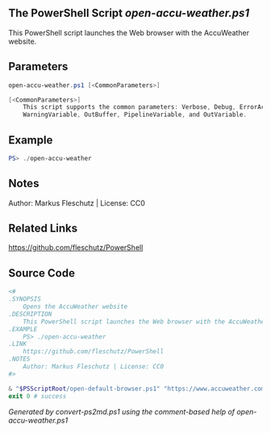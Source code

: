 ## The PowerShell Script *open-accu-weather.ps1*

This PowerShell script launches the Web browser with the AccuWeather website.

## Parameters
```powershell
open-accu-weather.ps1 [<CommonParameters>]

[<CommonParameters>]
    This script supports the common parameters: Verbose, Debug, ErrorAction, ErrorVariable, WarningAction, 
    WarningVariable, OutBuffer, PipelineVariable, and OutVariable.
```

## Example
```powershell
PS> ./open-accu-weather

```

## Notes
Author: Markus Fleschutz | License: CC0

## Related Links
https://github.com/fleschutz/PowerShell

## Source Code
```powershell
<#
.SYNOPSIS
	Opens the AccuWeather website 
.DESCRIPTION
	This PowerShell script launches the Web browser with the AccuWeather website.
.EXAMPLE
	PS> ./open-accu-weather
.LINK
	https://github.com/fleschutz/PowerShell
.NOTES
	Author: Markus Fleschutz | License: CC0
#>

& "$PSScriptRoot/open-default-browser.ps1" "https://www.accuweather.com"
exit 0 # success
```

*Generated by convert-ps2md.ps1 using the comment-based help of open-accu-weather.ps1*
